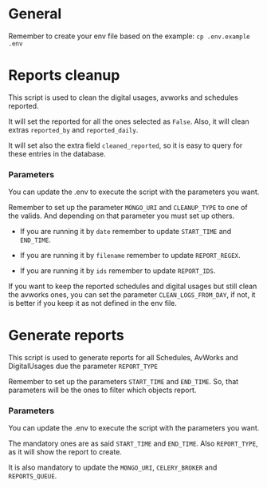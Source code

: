 # General

Remember to create your env file based on the example: `cp .env.example .env`

# Reports cleanup

This script is used to clean the digital usages, avworks and schedules reported.

It will set the reported for all the ones selected as ``False``. Also, it will clean extras ``reported_by`` and ``reported_daily``.

It will set also the extra field ``cleaned_reported``, so it is easy to query for these entries in the database.

### Parameters

You can update the .env to execute the script with the parameters you want. 

Remember to set up the parameter ``MONGO_URI`` and ``CLEANUP_TYPE`` to one of the valids. And depending on that parameter you must set up others.

* If you are running it by ``date`` remember to update ``START_TIME`` and ``END_TIME``.

* If you are running it by ``filename`` remember to update ``REPORT_REGEX``.

* If you are running it by ``ids`` remember to update ``REPORT_IDS``.

If you want to keep the reported schedules and digital usages but still clean the avworks ones, you can set the parameter ``CLEAN_LOGS_FROM_DAY``, if not, it is better if you keep it as not defined in the env file. 

# Generate reports

This script is used to generate reports for all Schedules, AvWorks and DigitalUsages due the parameter ``REPORT_TYPE``

Remember to set up the parameters ``START_TIME`` and ``END_TIME``. So, that parameters will be the ones to filter which objects report.

### Parameters

You can update the .env to execute the script with the parameters you want. 

The mandatory ones are as said ``START_TIME`` and ``END_TIME``. Also ``REPORT_TYPE``, as it will show the report to create.

It is also mandatory to update the ``MONGO_URI``, ``CELERY_BROKER`` and ``REPORTS_QUEUE``.
